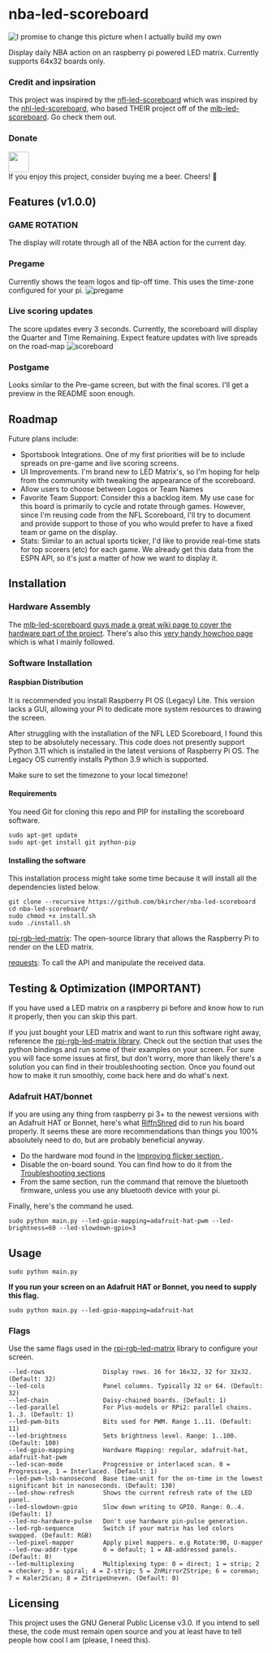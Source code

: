 # nba-led-scoreboard
![I promise to change this picture when I actually build my own](imgs/pregame_state.jpg)

Display daily NBA action on an raspberry pi powered LED matrix. Currently supports 64x32 boards only.

### Credit and inpsiration
This project was inspired by the [nfl-led-scoreboard](https://github.com/mikemountain/nfl-led-scoreboard/) which was inspired by the [nhl-led-scoreboard](https://github.com/riffnshred/nhl-led-scoreboard), who based THEIR project off of the [mlb-led-scoreboard](https://github.com/MLB-LED-Scoreboard/mlb-led-scoreboard). Go check them out.

### Donate
<a href="https://paypal.me/kircherbrian"><img src="https://github.com/andreostrovsky/donate-with-paypal/blob/master/dark.svg" height="40"></a>  
If you enjoy this project, consider buying me a beer. Cheers! :beers: 

## Features (v1.0.0)

### GAME ROTATION
The display will rotate through all of the NBA action for the current day. 

### Pregame
Currently shows the team logos and tip-off time. This uses the time-zone configured for your pi. ![pregame](imgs/pregame_two.jpg)

### Live scoring updates 
The score updates every 3 seconds. Currently, the scoreboard will display the Quarter and Time Remaining. Expect feature updates with live spreads on the road-map ![scoreboard](imgs/liveGame_state.jpg)

### Postgame
Looks similar to the Pre-game screen, but with the final scores. I'll get a preview in the README soon enough.

## Roadmap

Future plans include:
* Sportsbook Integrations. One of my first priorities will be to include spreads on pre-game and live scoring screens. 
* UI Improvements. I'm brand new to LED Matrix's, so I'm hoping for help from the community with tweaking the appearance of the scoreboard.
* Allow users to choose between Logos or Team Names
* Favorite Team Support: Consider this a backlog item. My use case for this board is primarily to cycle and rotate through games. However, since I'm reusing code from the NFL Scoreboard, I'll try to document and provide support to those of you who would prefer to have a fixed team or game on the display. 
* Stats: Similar to an actual sports ticker, I'd like to provide real-time stats for top scorers (etc) for each game. We already get this data from the ESPN API, so it's just a matter of how we want to display it. 

## Installation
### Hardware Assembly
The [mlb-led-scoreboard guys made a great wiki page to cover the hardware part of the project](https://github.com/MLB-LED-Scoreboard/mlb-led-scoreboard/wiki). There's also this [very handy howchoo page](https://howchoo.com/g/otvjnwy4mji/diy-raspberry-pi-nhl-scoreboard-led-panel) which is what I mainly followed.

### Software Installation
#### Raspbian Distribution
It is recommended you install Raspberry PI OS (Legacy) Lite. This version lacks a GUI, allowing your Pi to dedicate more system resources to drawing the screen.

After struggling with the installation of the NFL LED Scoreboard, I found this step to be absolutely necessary. This code does not presently support Python 3.11 which is installed in the latest versions of Raspberry Pi OS. The Legacy OS currently installs Python 3.9 which is supported. 

Make sure to set the timezone to your local timezone!

#### Requirements
You need Git for cloning this repo and PIP for installing the scoreboard software.
```
sudo apt-get update
sudo apt-get install git python-pip
```

#### Installing the software
This installation process might take some time because it will install all the dependencies listed below.

```
git clone --recursive https://github.com/bkircher/nba-led-scoreboard
cd nba-led-scoreboard/
sudo chmod +x install.sh
sudo ./install.sh
```
[rpi-rgb-led-matrix](https://github.com/hzeller/rpi-rgb-led-matrix/tree/master/bindings/python#building): The open-source library that allows the Raspberry Pi to render on the LED matrix.

[requests](https://requests.kennethreitz.org/en/master/): To call the API and manipulate the received data.

## Testing & Optimization (IMPORTANT)
If you have used a LED matrix on a raspberry pi before and know how to run it properly, then you can skip this part. 

If you just bought your LED matrix and want to run this software right away, reference the [rpi-rgb-led-matrix library](https://github.com/hzeller/rpi-rgb-led-matrix/). Check out the section that uses the python bindings and run some of their examples on your screen. For sure you will face some issues at first, but don't worry, more than likely there's a solution you can find in their troubleshooting section.
Once you found out how to make it run smoothly, come back here and do what's next.

### Adafruit HAT/bonnet
If you are using any thing from raspberry pi 3+ to the newest versions with an Adafruit HAT or Bonnet, here's what [RiffnShred](https://github.com/riffnshred) did to run his board properly. It seems these are more recommendations than things you 100% absolutely need to do, but are probably beneficial anyway.

* Do the hardware mod found in the [Improving flicker section ](https://github.com/hzeller/rpi-rgb-led-matrix#improving-flicker).
* Disable the on-board sound. You can find how to do it from the [Troubleshooting sections](https://github.com/hzeller/rpi-rgb-led-matrix#troubleshooting)
* From the same section, run the command that remove the bluetooth firmware, unless you use any bluetooth device with your pi.

Finally, here's the command he used.
```
sudo python main.py --led-gpio-mapping=adafruit-hat-pwm --led-brightness=60 --led-slowdown-gpio=3
```

## Usage

```
sudo python main.py 
```
**If you run your screen on an Adafruit HAT or Bonnet, you need to supply this flag.**
```
sudo python main.py --led-gpio-mapping=adafruit-hat
```

### Flags
Use the same flags used in the [rpi-rgb-led-matrix](https://github.com/hzeller/rpi-rgb-led-matrix/) library to configure your screen.
```
--led-rows                Display rows. 16 for 16x32, 32 for 32x32. (Default: 32)
--led-cols                Panel columns. Typically 32 or 64. (Default: 32)
--led-chain               Daisy-chained boards. (Default: 1)
--led-parallel            For Plus-models or RPi2: parallel chains. 1..3. (Default: 1)
--led-pwm-bits            Bits used for PWM. Range 1..11. (Default: 11)
--led-brightness          Sets brightness level. Range: 1..100. (Default: 100)
--led-gpio-mapping        Hardware Mapping: regular, adafruit-hat, adafruit-hat-pwm
--led-scan-mode           Progressive or interlaced scan. 0 = Progressive, 1 = Interlaced. (Default: 1)
--led-pwm-lsb-nanosecond  Base time-unit for the on-time in the lowest significant bit in nanoseconds. (Default: 130)
--led-show-refresh        Shows the current refresh rate of the LED panel.
--led-slowdown-gpio       Slow down writing to GPIO. Range: 0..4. (Default: 1)
--led-no-hardware-pulse   Don't use hardware pin-pulse generation.
--led-rgb-sequence        Switch if your matrix has led colors swapped. (Default: RGB)
--led-pixel-mapper        Apply pixel mappers. e.g Rotate:90, U-mapper
--led-row-addr-type       0 = default; 1 = AB-addressed panels. (Default: 0)
--led-multiplexing        Multiplexing type: 0 = direct; 1 = strip; 2 = checker; 3 = spiral; 4 = Z-strip; 5 = ZnMirrorZStripe; 6 = coreman; 7 = Kaler2Scan; 8 = ZStripeUneven. (Default: 0)
```

## Licensing
This project uses the GNU General Public License v3.0. If you intend to sell these, the code must remain open source and you at least have to tell people how cool I am (please, I need this).
